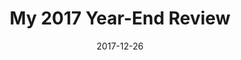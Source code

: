 ---
date: 2017-12-26
title: "My 2017 Year-End Review"
image: github2017.png
categories: General
tags:
---